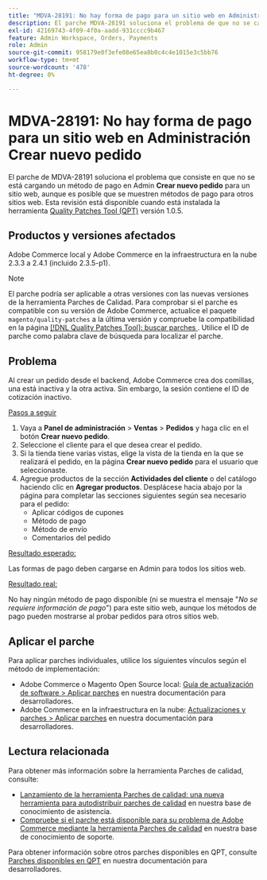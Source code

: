 ```yaml
---
title: "MDVA-28191: No hay forma de pago para un sitio web en Administración Crear nuevo pedido"
description: El parche MDVA-28191 soluciona el problema de que no se carga un método de pago en Admin **Crear nuevo pedido** para un sitio web, aunque es posible que se muestren métodos de pago para otros sitios web.  Este parche está disponible cuando está instalada la herramienta [Quality Patches Tool (QPT)](/help/announcements/adobe-commerce-announcements/magento-quality-patches-released-new-tool-to-self-serve-quality-patches.md) versión 1.0.5.
exl-id: 42169743-4f09-4f0a-aadd-931cccc9b467
feature: Admin Workspace, Orders, Payments
role: Admin
source-git-commit: 958179e0f3efe08e65ea8b0c4c4e1015e3c5bb76
workflow-type: tm+mt
source-wordcount: '478'
ht-degree: 0%

---
```


# MDVA-28191: No hay forma de pago para un sitio web en Administración Crear nuevo pedido

El parche de MDVA-28191 soluciona el problema que consiste en que no se está cargando un método de pago en Admin **Crear nuevo pedido** para un sitio web, aunque es posible que se muestren métodos de pago para otros sitios web.  Esta revisión está disponible cuando está instalada la herramienta [Quality Patches Tool (QPT)](/help/announcements/adobe-commerce-announcements/magento-quality-patches-released-new-tool-to-self-serve-quality-patches.md) versión 1.0.5.

## Productos y versiones afectados

Adobe Commerce local y Adobe Commerce en la infraestructura en la nube 2.3.3 a 2.4.1 (incluido 2.3.5-p1).

>[!NOTE]
>
>El parche podría ser aplicable a otras versiones con las nuevas versiones de la herramienta Parches de Calidad. Para comprobar si el parche es compatible con su versión de Adobe Commerce, actualice el paquete `magento/quality-patches` a la última versión y compruebe la compatibilidad en la página [[!DNL Quality Patches Tool]: buscar parches ](https://devdocs.magento.com/quality-patches/tool.html#patch-grid). Utilice el ID de parche como palabra clave de búsqueda para localizar el parche.

## Problema

Al crear un pedido desde el backend, Adobe Commerce crea dos comillas, una está inactiva y la otra activa. Sin embargo, la sesión contiene el ID de cotización inactivo.

<u>Pasos a seguir</u>

1. Vaya a **Panel de administración** > **Ventas** > **Pedidos** y haga clic en el botón **Crear nuevo pedido**.
1. Seleccione el cliente para el que desea crear el pedido.
1. Si la tienda tiene varias vistas, elige la vista de la tienda en la que se realizará el pedido, en la página **Crear nuevo pedido** para el usuario que seleccionaste.
1. Agregue productos de la sección **Actividades del cliente** o del catálogo haciendo clic en **Agregar productos**. Desplácese hacia abajo por la página para completar las secciones siguientes según sea necesario para el pedido:
   * Aplicar códigos de cupones
   * Método de pago
   * Método de envío
   * Comentarios del pedido

<u>Resultado esperado:</u>

Las formas de pago deben cargarse en Admin para todos los sitios web.

<u>Resultado real:</u>

No hay ningún método de pago disponible (ni se muestra el mensaje &quot;*No se requiere información de pago*&quot;) para este sitio web, aunque los métodos de pago pueden mostrarse al probar pedidos para otros sitios web.

## Aplicar el parche

Para aplicar parches individuales, utilice los siguientes vínculos según el método de implementación:

* Adobe Commerce o Magento Open Source local: [Guía de actualización de software > Aplicar parches](https://devdocs.magento.com/guides/v2.4/comp-mgr/patching/mqp.html) en nuestra documentación para desarrolladores.
* Adobe Commerce en la infraestructura en la nube: [Actualizaciones y parches > Aplicar parches](https://devdocs.magento.com/cloud/project/project-patch.html) en nuestra documentación para desarrolladores.

## Lectura relacionada

Para obtener más información sobre la herramienta Parches de calidad, consulte:

* [Lanzamiento de la herramienta Parches de calidad: una nueva herramienta para autodistribuir parches de calidad](/help/announcements/adobe-commerce-announcements/magento-quality-patches-released-new-tool-to-self-serve-quality-patches.md) en nuestra base de conocimiento de asistencia.
* [Compruebe si el parche está disponible para su problema de Adobe Commerce mediante la herramienta Parches de calidad](/help/support-tools/patches-available-in-qpt-tool/check-patch-for-magento-issue-with-magento-quality-patches.md) en nuestra base de conocimiento de soporte.

Para obtener información sobre otros parches disponibles en QPT, consulte [Parches disponibles en QPT](https://devdocs.magento.com/quality-patches/tool.html#patch-grid) en nuestra documentación para desarrolladores.
